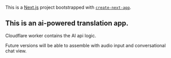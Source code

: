 This is a [Next.js](https://nextjs.org/) project bootstrapped with [`create-next-app`](https://github.com/vercel/next.js/tree/canary/packages/create-next-app).

## This is an ai-powered translation app.

Cloudflare worker contains the AI api logic.

Future versions will be able to assemble with audio input and conversational chat view.
